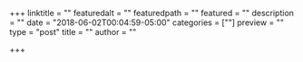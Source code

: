 +++
linktitle = ""
featuredalt = ""
featuredpath = ""
featured = ""
description = ""
date = "2018-06-02T00:04:59-05:00"
categories = [""]
preview = ""
type = "post"
title = ""
author = ""

+++

